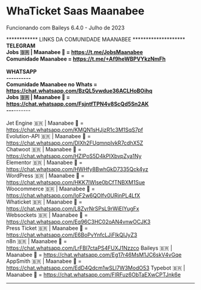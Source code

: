 # WhaTicket Saas Maanabee</br>
Funcionando com Baileys 6.4.0 - Julho de 2023 </br>


************ LINKS DA COMUNIDADE MAANABEE ************************</br>
 TELEGRAM</br>
Jobs 🇧🇷 | Maanabee 🐝 = https://t.me/JobsMaanabee</br>
Comunidade Maanabee = https://t.me/+Af9heWBPVYkzNmFh</br>
</br>
 WHATSAPP</br>
 *********---***********-------</br>
Comunidade Maanabee no Whats = https://chat.whatsapp.com/BzQL5vwdue36ACLHoBOihq</br>
Jobs 🇧🇷 | Maanabee 🐝 = https://chat.whatsapp.com/FsjntfTPN4v8ScQd5Sn2AK</br>
*********---***********-------</br>
</br>
Jet Engine 🇧🇷 | Maanabee 🐝 = https://chat.whatsapp.com/KMQN1sHJjzR1c3M1SqS7pf</br>
Evolution-API 🇧🇷 | Maanabee 🐝 = https://chat.whatsapp.com/DlXh2FUqmnpIvkR7cdhX5Z</br>
Chatwoot 🇧🇷 | Maanabee 🐝 = https://chat.whatsapp.com/HZlPoS5D4kPIXbvpZya1Ny</br>
Elementor 🇧🇷 | Maanabee 🐝 = https://chat.whatsapp.com/HWHfy8BwhGkD7335Qck4yz</br>
WordPress 🇧🇷 | Maanabee 🐝 = https://chat.whatsapp.com/HKK7lWlse0bCfTNBXM1Sue</br>
Woocommerce 🇧🇷 | Maanabee 🐝 = https://chat.whatsapp.com/IoF2w6QOlfv0URjnPL4LfX</br>
Whaticket 🇧🇷 | Maanabee 🐝 = https://chat.whatsapp.com/L8ZyrNrSPsL9rWiEIYugFx</br>
Websockets 🇧🇷 | Maanabee 🐝 = https://chat.whatsapp.com/Eq96C3HC02oAN4vnwOCJK3</br>
Press Ticket 🇧🇷 | Maanabee 🐝 = https://chat.whatsapp.com/E6BoPvYnfcLJiFlkQIJyZ3</br>
n8n 🇧🇷 | Maanabee 🐝 = https://chat.whatsapp.com/LrFBl7ctaPS4FUXJ1Nzzco
Baileys 🇧🇷 | Maanabee 🐝 = https://chat.whatsapp.com/Eg17r46MsM1JC6skV4vGqe
AppSmith 🇧🇷 | Maanabee 🐝 = https://chat.whatsapp.com/EdD4Qdcm1wSLl7W3ModO53
Typebot 🇧🇷 | Maanabee 🐝 = https://chat.whatsapp.com/FlRFuz6ObTaEXwCPTJnk6e

****************************************************
